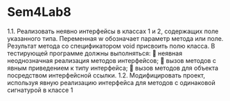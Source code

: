 # Sem4Lab8
1.1. Реализовать неявно интерфейсы в классах 1 и 2, содержащих поле указанного типа.
Переменная w обозначает параметр метода или поле. Результат
метода со спецификатором void присвоить полю класса.
В тестирующей программе должны выполняться:
 неявная неоднозначная реализация методов интерфейсов;
 вызов методов с явным приведением к типу интерфейса;
 вызов методов для объекта посредством интерфейсной
ссылки.
1.2. Модифицировать проект, используя явную реализацию
интерфейса для методов с одинаковой сигнатурой в классе 1
